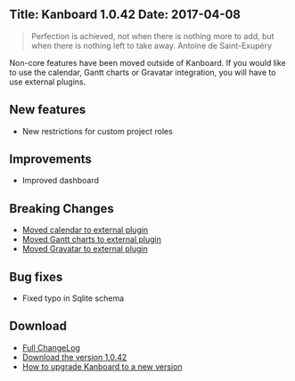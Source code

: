 Title: Kanboard 1.0.42
Date: 2017-04-08
---

> Perfection is achieved, not when there is nothing more to add, but when there is nothing left to take away.
> Antoine de Saint-Exupéry

Non-core features have been moved outside of Kanboard.
If you would like to use the calendar, Gantt charts or Gravatar integration, you will have to use external plugins.

New features
------------

* New restrictions for custom project roles

Improvements
------------

* Improved dashboard

Breaking Changes
----------------

* [Moved calendar to external plugin](https://kanboard.net/plugin/calendar)
* [Moved Gantt charts to external plugin](https://kanboard.net/plugin/gantt)
* [Moved Gravatar to external plugin](https://kanboard.net/plugin/gravatar)

Bug fixes
---------

* Fixed typo in Sqlite schema

Download
--------

- [Full ChangeLog](https://github.com/kanboard/kanboard/blob/master/ChangeLog)
- [Download the version 1.0.42](https://github.com/kanboard/kanboard/releases/download/v1.0.42/kanboard-1.0.42.zip)
- [How to upgrade Kanboard to a new version](https://kanboard.net/documentation/update)
